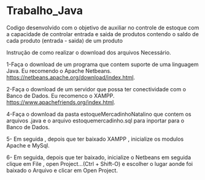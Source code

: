 # Trabalho_Java

Codigo desenvolvido com o objetivo de auxiliar no controle de estoque com a capacidade de controlar entrada e saida de produtos contendo o saldo de cada produto (entrada - saida) de um produto

Instrução de como realizar o download dos arquivos Necessário.

1-Faça o download de um programa que contem suporte de uma linguagem Java. Eu recomendo o Apache Netbeans. https://netbeans.apache.org/download/index.html.

2-Faça o download de um servidor que possa ter conectividade com o Banco de Dados. Eu recomenco o XAMPP. https://www.apachefriends.org/index.html.

4-Faça o download da pasta estoqueMercadinhoNatalino que contem os arquivos .java e o arquivo estoquemercadinho.sql para inportar para o Banco de Dados.

5- Em seguida , depois que ter baixado XAMPP , inicialize os modulos Apache e MySql.

6- Em seguida, depois que ter baixado, inicialize o Netbeans em seguida clique em File , open Project...(Ctrl + Shift-O) e escolher o lugar aonde foi baixado o Arquivo e clicar em Open Project.
